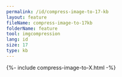 ```yaml
---
permalink: /id/compress-image-to-17-kb
layout: feature
fileName: compress-image-to-17kb
folderName: feature
tool: imgcompression
lang: id
size: 17
type: kb
---
```


{%- include compress-image-to-X.html -%}
